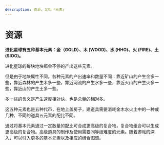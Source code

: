 ```yaml
---
description: 资源，又叫「元素」
---
```


# 资源

**进化星球有五种基本元素：金（GOLD）、木 \(WOOD\)、水 \(HHO\)、火 \(FIRE\)、土 \(SIOO\)。**

进化星球的每块地块都会不停的产出这些元素。

但是由于地块属性不同，各种元素的产出速率和数量不同：靠近矿山的产生金多一些，靠近森林的产生木多一些，靠近河流的产生水多一些，靠近火山的产生火多一些，靠近山的产生土多一些。

多一些的含义是产生速度相对快，也是总量的相对多。

这五种元素也是五种代币，在地上盖房子，建道具需要消耗金木水火土中的一种或几种，不同的道具五元素的配比不同。

通过将基本元素通过一定数量的配比可合成更高级的复合物，复合物组合可以生成更高级的复合物。高级道具的制作及使用需要同等级难度的元素。随着游戏的深入，可以引入更多的基本元素以及相应的组合图谱。 

